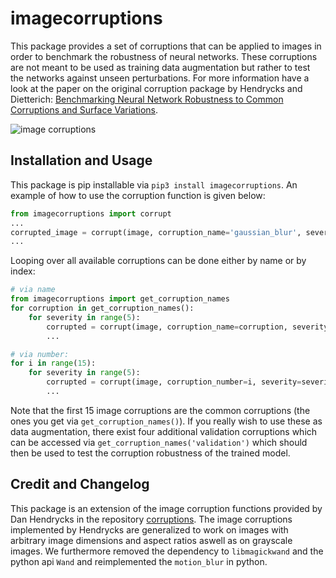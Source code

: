 # imagecorruptions
This package provides a set of corruptions that can be applied to images in order to benchmark the robustness of neural networks. These corruptions are not meant to be used as training data augmentation but rather to test the networks against unseen perturbations. For more information have a look at the paper on the original corruption package by Hendrycks and Dietterich: [Benchmarking Neural Network Robustness to Common Corruptions and Surface Variations](https://arxiv.org/abs/1807.01697).

![image corruptions](https://raw.githubusercontent.com/bethgelab/imagecorruptions/master/assets/corruptions_sev_3.png?token=ACY4L7YQWNOLTMRRO53U6FS5G3UF6)

## Installation and Usage
This package is pip installable via `pip3 install imagecorruptions`. An example of how to use the corruption function is given below:
```python
from imagecorruptions import corrupt
...
corrupted_image = corrupt(image, corruption_name='gaussian_blur', severity=1)
...
```
Looping over all available corruptions can be done either by name or by index:
```python
# via name
from imagecorruptions import get_corruption_names
for corruption in get_corruption_names():
    for severity in range(5):
        corrupted = corrupt(image, corruption_name=corruption, severity=severity+1)
        ...

# via number:
for i in range(15):
    for severity in range(5):
        corrupted = corrupt(image, corruption_number=i, severity=severity+1)
        ...
```

Note that the first 15 image corruptions are the common corruptions (the ones you get via `get_corruption_names()`). If you really wish to use these as data augmentation, there exist four additional validation corruptions which can be accessed via `get_corruption_names('validation')` which should then be used to test the corruption robustness of the trained model.

## Credit and Changelog
This package is an extension of the image corruption functions provided by Dan Hendrycks in the repository  [corruptions](https://github.com/hendrycks/robustness). The image corruptions implemented by Hendrycks are generalized to work on images with arbitrary image dimensions and aspect ratios aswell as on grayscale images. We furthermore removed the dependency to `libmagickwand` and the python api `Wand` and reimplemented the `motion_blur` in python.
